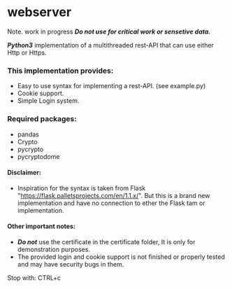 # webserver
Note. work in progress ***Do not use for critical work or sensetive data.***

***Python3*** implementation of a multithreaded rest-API that can use either Http or Https.

### This implementation provides:
- Easy to use syntax for implementing a rest-API. (see example.py)
- Cookie support.
- Simple Login system.

### Required packages:
- pandas
- Crypto
- pycrypto
- pycryptodome

#### Disclaimer:
- Inspiration for the syntax is taken from Flask "https://flask.palletsprojects.com/en/1.1.x/". But this is a brand new implementation and have no connection to ether the Flask tam or implementation.

#### Other important notes:
- ***Do not*** use the certificate in the certificate folder, It is only for demonstration purposes.
- The provided login and cookie support is not finished or properly tested and may have security bugs in them.

Stop with: CTRL+c